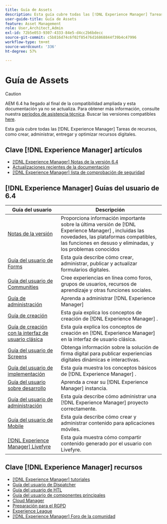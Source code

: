 ```yaml
---
title: Guía de Assets
description: Esta guía cubre todas las [!DNL Experience Manager] Tareas de recursos, como crear, administrar, entregar y optimizar recursos digitales.
user-guide-title: Guía de Assets
feature: Asset Management
role: User,Architect,Admin
exl-id: 72b5e053-9307-4333-84e5-d4cc2b6bdecc
source-git-commit: c5b816d74c6f02f85476d16868844f39b4c47996
workflow-type: tm+mt
source-wordcount: '336'
ht-degree: 57%

---
```


# Guía de Assets

>[!CAUTION]
>
>AEM 6.4 ha llegado al final de la compatibilidad ampliada y esta documentación ya no se actualiza. Para obtener más información, consulte nuestra [períodos de asistencia técnica](https://helpx.adobe.com/es/support/programs/eol-matrix.html). Buscar las versiones compatibles [here](https://experienceleague.adobe.com/docs/).

Esta guía cubre todas las [!DNL Experience Manager] Tareas de recursos, como crear, administrar, entregar y optimizar recursos digitales.

## Clave [!DNL Experience Manager] artículos

* [[!DNL Experience Manager] Notas de la versión 6.4](/help/release-notes/home.md)
* [Actualizaciones recientes de la documentación](https://experienceleague.adobe.com/docs/experience-manager-release-information/aem-release-updates/doc-updates/documentation-updates.html?lang=es)
* [[!DNL Experience Manager] lista de comprobación de seguridad](/help/sites-administering/security-checklist.md)

## [!DNL Experience Manager] Guías del usuario de 6.4

| Guía del usuario | Descripción |
|--- |---|
| [Notas de la versión](/help/release-notes/home.md) | Proporciona información importante sobre la última versión de [!DNL Experience Manager] , incluidas las novedades, las plataformas compatibles, las funciones en desuso y eliminadas, y los problemas conocidos |
| [Guía del usuario de Forms](/help/forms/home.md) | Esta guía describe cómo crear, administrar, publicar y actualizar formularios digitales. |
| [Guía del usuario de Communities](/help/communities/home.md) | Cree experiencias en línea como foros, grupos de usuarios, recursos de aprendizaje y otras funciones sociales. |
| [Guía de administración](/help/sites-administering/home.md) | Aprenda a administrar [!DNL Experience Manager] |
| [Guía de creación](/help/sites-authoring/home.md) | Esta guía explica los conceptos de creación de [!DNL Experience Manager] . |
| [Guía de creación con la interfaz de usuario clásica](/help/sites-classic-ui-authoring/home.md) | Esta guía explica los conceptos de creación en [!DNL Experience Manager]  en la interfaz de usuario clásica. |
| [Guía del usuario de Screens](https://experienceleague.adobe.com/docs/experience-manager-screens/user-guide/aem-screens-introduction.html?lang=es) | Obtenga información sobre la solución de firma digital para publicar experiencias digitales dinámicas e interactivas. |
| [Guía del usuario de implementación](/help/sites-deploying/home.md) | Esta guía muestra los conceptos básicos de [!DNL Experience Manager] . |
| [Guía del usuario sobre desarrollo](/help/sites-developing/home.md) | Aprenda a crear su [!DNL Experience Manager]  instancia. |
| [Guía del usuario de administración](/help/managing/home.md) | Esta guía describe cómo administrar una [!DNL Experience Manager]  proyecto correctamente. |
| [Guía del usuario de Mobile](/help/mobile/home.md) | Esta guía describe cómo crear y administrar contenido para aplicaciones móviles. |
| [[!DNL Experience Manager]  Livefyre](https://experienceleague.adobe.com/docs/livefyre/using/home.html) | Esta guía muestra cómo compartir contenido generado por el usuario con Livefyre. |

## Clave [!DNL Experience Manager]  recursos

* [[!DNL Experience Manager]  tutoriales](https://experienceleague.adobe.com/docs/experience-manager-tutorials.html)
* [Guía del usuario de Dispatcher](https://experienceleague.adobe.com/docs/experience-manager-dispatcher/using/dispatcher.html?lang=es)
* [Guía del usuario de HTL](https://experienceleague.adobe.com/docs/experience-manager-htl/using/overview.html?lang=es)
* [Guía del usuario de componentes principales](https://experienceleague.adobe.com/docs/experience-manager-core-components/using/introduction.html?lang=es)
* [Cloud Manager](https://experienceleague.adobe.com/docs/experience-manager-cloud-manager/using/introduction-to-cloud-manager.html?lang=es)
* [Preparación para el RGPD](/help/managing/data-protection-and-privacy.md)
* [Experience League](https://experienceleague.adobe.com/?promoid=K42KVXHD&amp;mv=other#recommended/solutions/experience-manager)
* [[!DNL Experience Manager]  Foro de la comunidad](https://experienceleaguecommunities.adobe.com/t5/adobe-experience-manager/ct-p/adobe-experience-manager-community)
